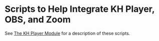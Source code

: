# Scripts to Help Integrate KH Player, OBS, and Zoom

See [The KH Player Module](../docs/subapp-khplayer.md) for a description of these scripts.

